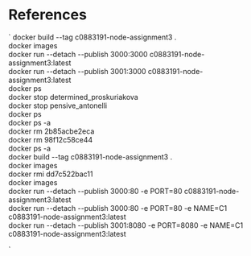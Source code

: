 # References

`
docker build --tag c0883191-node-assignment3 .  
 docker images  
 docker run --detach --publish 3000:3000 c0883191-node-assignment3:latest  
 docker run --detach --publish 3001:3000 c0883191-node-assignment3:latest  
 docker ps  
 docker stop determined_proskuriakova  
 docker stop pensive_antonelli  
 docker ps  
 docker ps -a  
 docker rm 2b85acbe2eca  
 docker rm 98f12c58ce44  
 docker ps -a  
 docker build --tag c0883191-node-assignment3 .  
 docker images  
 docker rmi dd7c522bac11  
 docker images  
 docker run --detach --publish 3000:80 -e PORT=80 c0883191-node-assignment3:latest  
 docker run --detach --publish 3000:80 -e PORT=80 -e NAME=C1 c0883191-node-assignment3:latest  
 docker run --detach --publish 3001:8080 -e PORT=8080 -e NAME=C1 c0883191-node-assignment3:latest

`
